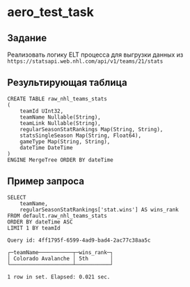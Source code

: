 # aero_test_task
## Задание
Реализовать логику ELT процесса для выгрузки данных из
`https://statsapi.web.nhl.com/api/v1/teams/21/stats`

## Результирующая таблица
```
CREATE TABLE raw_nhl_teams_stats 
(
    teamId UInt32, 
    teamName Nullable(String),
    teamLink Nullable(String),
    regularSeasonStatRankings Map(String, String),
    statsSingleSeason Map(String, Float64),
    gameType Map(String, String),
    dateTime DateTime
)
ENGINE MergeTree ORDER BY dateTime
```
## Пример запроса
```
SELECT
    teamName,
    regularSeasonStatRankings['stat.wins'] AS wins_rank
FROM default.raw_nhl_teams_stats
ORDER BY dateTime ASC
LIMIT 1 BY teamId

Query id: 4ff1795f-6599-4ad9-bad4-2ac77c38aa5c

┌─teamName───────────┬─wins_rank─┐
│ Colorado Avalanche │ 5th       │
└────────────────────┴───────────┘

1 row in set. Elapsed: 0.021 sec. 
```